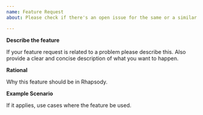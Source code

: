 ```yaml
---
name: Feature Request 
about: Please check if there's an open issue for the same or a similar feature.

---
```


**Describe the feature**

If your feature request is related to a problem please describe this. Also provide a clear and concise description of what you want to happen.

**Rational**

Why this feature should be in Rhapsody.

**Example Scenario**

If it applies, use cases where the feature be used.